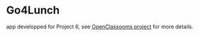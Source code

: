 # Go4Lunch
app developped for Project 6, see [OpenClassooms project](https://openclassrooms.com/projects/trouvez-un-restaurant-pour-dejeuner-avec-vos-collegues)
for more details.

